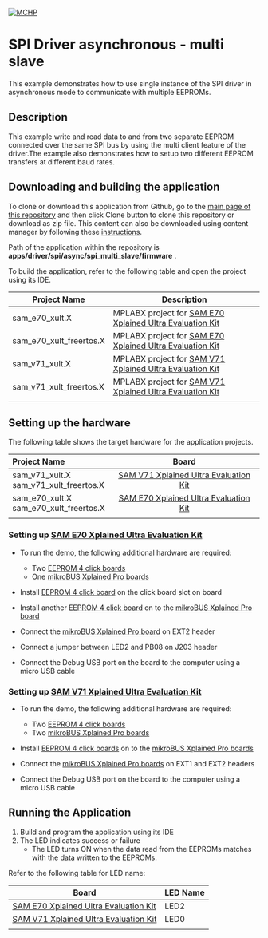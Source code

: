 [![MCHP](https://www.microchip.com/ResourcePackages/Microchip/assets/dist/images/logo.png)](https://www.microchip.com)

# SPI Driver asynchronous - multi slave

This example demonstrates how to use single instance of the SPI driver in asynchronous mode to communicate with multiple EEPROMs.

## Description

This example write and read data to and from two separate EEPROM connected over the same SPI bus by using the multi client feature of the driver.The example also demonstrates how to setup two different EEPROM transfers at different baud rates.

## Downloading and building the application

To clone or download this application from Github, go to the [main page of this repository](https://github.com/Microchip-MPLAB-Harmony/core_apps_sam_e70_s70_v70_v71) and then click Clone button to clone this repository or download as zip file.
This content can also be downloaded using content manager by following these [instructions](https://github.com/Microchip-MPLAB-Harmony/contentmanager/wiki).

Path of the application within the repository is **apps/driver/spi/async/spi_multi_slave/firmware** .

To build the application, refer to the following table and open the project using its IDE.

| Project Name      | Description                                    |
| ----------------- | ---------------------------------------------- |
| sam_e70_xult.X | MPLABX project for [SAM E70 Xplained Ultra Evaluation Kit](https://www.microchip.com/DevelopmentTools/ProductDetails/PartNO/DM320113) |
| sam_e70_xult_freertos.X | MPLABX project for [SAM E70 Xplained Ultra Evaluation Kit](https://www.microchip.com/DevelopmentTools/ProductDetails/PartNO/DM320113) |
| sam_v71_xult.X | MPLABX project for [SAM V71 Xplained Ultra Evaluation Kit](https://www.microchip.com/developmenttools/ProductDetails/atsamv71-xult) |
| sam_v71_xult_freertos.X | MPLABX project for [SAM V71 Xplained Ultra Evaluation Kit](https://www.microchip.com/developmenttools/ProductDetails/atsamv71-xult) |
|||

## Setting up the hardware

The following table shows the target hardware for the application projects.

| Project Name| Board|
|:---------|:---------:|
| sam_v71_xult.X <br> sam_v71_xult_freertos.X | [SAM V71 Xplained Ultra Evaluation Kit](https://www.microchip.com/developmenttools/ProductDetails/atsamv71-xult) |
| sam_e70_xult.X <br> sam_e70_xult_freertos.X | [SAM E70 Xplained Ultra Evaluation Kit](https://www.microchip.com/DevelopmentTools/ProductDetails/PartNO/DM320113) |
|||

### Setting up [SAM E70 Xplained Ultra Evaluation Kit](https://www.microchip.com/DevelopmentTools/ProductDetails/PartNO/DM320113)

- To run the demo, the following additional hardware are required:
  - Two [EEPROM 4 click boards](https://www.mikroe.com/eeprom-4-click)
  - One [mikroBUS Xplained Pro boards](https://www.microchip.com/developmenttools/ProductDetails/ATMBUSADAPTER-XPRO)

- Install [EEPROM 4 click board](https://www.mikroe.com/eeprom-4-click) on  the click board slot on board
- Install another [EEPROM 4 click board](https://www.mikroe.com/eeprom-4-click) on to the [mikroBUS Xplained Pro board](https://www.microchip.com/developmenttools/ProductDetails/ATMBUSADAPTER-XPRO)
- Connect the [mikroBUS Xplained Pro board](https://www.microchip.com/developmenttools/ProductDetails/ATMBUSADAPTER-XPRO) on EXT2 header
- Connect a jumper between LED2 and PB08 on J203 header
- Connect the Debug USB port on the board to the computer using a micro USB cable

### Setting up [SAM V71 Xplained Ultra Evaluation Kit](https://www.microchip.com/developmenttools/ProductDetails/atsamv71-xult)

- To run the demo, the following additional hardware are required:
  - Two [EEPROM 4 click boards](https://www.mikroe.com/eeprom-4-click)
  - Two [mikroBUS Xplained Pro boards](https://www.microchip.com/developmenttools/ProductDetails/ATMBUSADAPTER-XPRO)

- Install [EEPROM 4 click boards](https://www.mikroe.com/eeprom-4-click) on to the [mikroBUS Xplained Pro boards](https://www.microchip.com/developmenttools/ProductDetails/ATMBUSADAPTER-XPRO)
- Connect the [mikroBUS Xplained Pro boards](https://www.microchip.com/developmenttools/ProductDetails/ATMBUSADAPTER-XPRO) on EXT1 and EXT2 headers
- Connect the Debug USB port on the board to the computer using a micro USB cable

## Running the Application

1. Build and program the application using its IDE
2. The LED indicates success or failure
    - The LED turns ON when the data read from the EEPROMs matches with the data written to the EEPROMs.

Refer to the following table for LED name:

| Board | LED Name |
| ----- | -------- |
|  [SAM E70 Xplained Ultra Evaluation Kit](https://www.microchip.com/DevelopmentTools/ProductDetails/PartNO/DM320113) | LED2 |
|  [SAM V71 Xplained Ultra Evaluation Kit](https://www.microchip.com/developmenttools/ProductDetails/atsamv71-xult) | LED0 |
|||